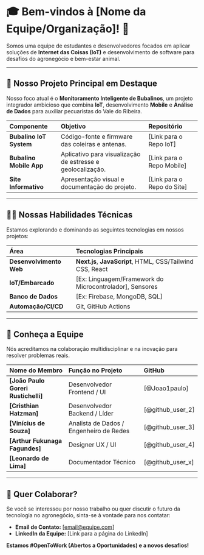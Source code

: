 # 🎓 Bem-vindos à [Nome da Equipe/Organização]! 👋

Somos uma equipe de estudantes e desenvolvedores focados em aplicar soluções de **Internet das Coisas (IoT)** e desenvolvimento de software para desafios do agronegócio e bem-estar animal.

---

## 🐂 Nosso Projeto Principal em Destaque

Nosso foco atual é o **Monitoramento Inteligente de Bubalinos**, um projeto integrador ambicioso que combina **IoT**, desenvolvimento **Mobile** e **Análise de Dados** para auxiliar pecuaristas do Vale do Ribeira.

| Componente | Objetivo | Repositório |
| :--- | :--- | :--- |
| **Bubalino IoT System** | Código-fonte e firmware das coleiras e antenas. | [Link para o Repo IoT] |
| **Bubalino Mobile App** | Aplicativo para visualização de estresse e geolocalização. | [Link para o Repo Mobile] |
| **Site Informativo** | Apresentação visual e documentação do projeto. | [Link para o Repo do Site] |

---

## 👩‍💻 Nossas Habilidades Técnicas

Estamos explorando e dominando as seguintes tecnologias em nossos projetos:

| Área | Tecnologias Principais |
| :--- | :--- |
| **Desenvolvimento Web** | **Next.js**, **JavaScript**, HTML, CSS/Tailwind CSS, React |
| **IoT/Embarcado** | [Ex: Linguagem/Framework do Microcontrolador], Sensores |
| **Banco de Dados** | [Ex: Firebase, MongoDB, SQL] |
| **Automação/CI/CD** | Git, GitHub Actions |

---

## 👥 Conheça a Equipe

Nós acreditamos na colaboração multidisciplinar e na inovação para resolver problemas reais.

| Nome do Membro | Função no Projeto | GitHub |
| :--- | :--- | :--- |
| **[João Paulo Goreri Rustichelli]** | Desenvolvedor Frontend / UI | [@Joao1paulo] |
| **[Cristhian Hatzman]** | Desenvolvedor Backend / Líder | [@github_user_2] |
| **[Vinícius de Souza]** | Analista de Dados / Engenheiro de Redes | [@github_user_3] |
| **[Arthur Fukunaga Fagundes]** | Designer UX / UI | [@github_user_4] |
| **[Leonardo de Lima]** | Documentador Técnico | [@github_user_x] |

---

## 🤝 Quer Colaborar?

Se você se interessou por nosso trabalho ou quer discutir o futuro da tecnologia no agronegócio, sinta-se à vontade para nos contatar:

* **Email de Contato:** [email@equipe.com]
* **LinkedIn da Equipe:** [Link para a página do LinkedIn]

**Estamos #OpenToWork (Abertos a Oportunidades) e a novos desafios!**

